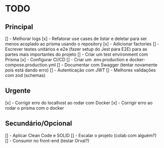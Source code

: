 # TODO

## Principal

[] - Melhorar logs
[x] - Refatorar use cases de listar e deletar para ser menos acoplado ao prisma usando o repository
[x] - Adicionar factories
[] - Escrever testes unitários e e2e (fazer setup do Jest para E2E) para as partes mais importantes do projeto
[] - Criar um test environment com Prisma
[x] - Configurar CI/CD
[] - Criar um .env.production e docker-compose.production.yml
[] - Documentar com Swagger (tentar novamente pois está dando erro)
[] - Autenticação com JWT
[] - Melhores validações com zod (schemas)

## Urgente

[x] - Corrigir erro do localhost ao rodar com Docker
[x] - Corrigir erro ao rodar o prisma com o docker

## Secundário/Opcional

[] - Aplicar Clean Code e SOLID
[] - Escalar o projeto (colab com alguém?)
[] - Consumir no front-end (testar Orval?)
